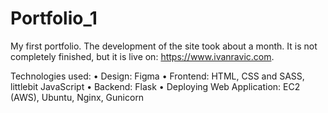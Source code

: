 # Portfolio_1

My first portfolio. The development of the site took about a month. It is not completely finished, but it is live on: https://www.ivanravic.com.

Technologies used:
•	Design: Figma
•	Frontend: HTML, CSS and SASS, littlebit JavaScript
•	Backend: Flask
•	Deploying Web Application: EC2 (AWS), Ubuntu, Nginx, Gunicorn

